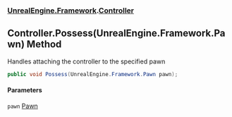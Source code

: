 ### [UnrealEngine.Framework](./UnrealEngine-Framework.md 'UnrealEngine.Framework').[Controller](./Controller.md 'UnrealEngine.Framework.Controller')
## Controller.Possess(UnrealEngine.Framework.Pawn) Method
Handles attaching the controller to the specified pawn  
```csharp
public void Possess(UnrealEngine.Framework.Pawn pawn);
```
#### Parameters
<a name='UnrealEngine-Framework-Controller-Possess(UnrealEngine-Framework-Pawn)-pawn'></a>
`pawn` [Pawn](./Pawn.md 'UnrealEngine.Framework.Pawn')  
  
